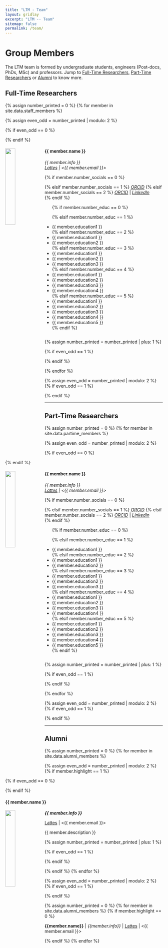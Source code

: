 ```yaml
---
title: "LTM - Team"
layout: gridlay
excerpt: "LTM -- Team"
sitemap: false
permalink: /team/
---
```


# Group Members
The LTM team is formed by undergraduate students, engineers (Post-docs, PhDs, MSc) and professors. Jump to [Full-Time Researchers](#full-time-researchers), [Part-Time Researchers](#part-time-researchers) or [Alumni](#alumni) to know more.

## Full-Time Researchers
{% assign number_printed = 0 %}
{% for member in site.data.staff_members %}

{% assign even_odd = number_printed | modulo: 2 %}

{% if even_odd == 0 %}
<div class="row">
{% endif %}

<div class="col-sm-6 clearfix">
  <img src="{{ site.url }}{{ site.baseurl }}/images/ltm_team/{{ member.photo }}" class="img-responsive" width="25%" style="float: left" />
  <h4>{{ member.name }}</h4>
  <i>
    {{ member.info }} <br>
    <a href="{{ member.lattes }}">Lattes</a> | <{{ member.email }}> <br>
  </i>
  <ul>
  {% if member.number_socials == 0 %}
     
  {% elsif member.number_socials == 1 %}
    <i><a href="{{ member.orcid }}">ORCID</a></i>
  {% elsif member.number_socials == 2 %}
    <i><a href="{{ member.orcid }}">ORCID</a></i> | <i><a href="{{ member.linkedin }}">LinkedIn</a></i> <br>
  {% endif %}
  </ul>
  <ul style="overflow: hidden">
  {% if member.number_educ == 0 %}
  
  {% elsif member.number_educ == 1 %}
    <li> {{ member.education1 }} </li>
  {% elsif member.number_educ == 2 %}
    <li> {{ member.education1 }} </li>
    <li> {{ member.education2 }} </li>
  {% elsif member.number_educ == 3 %}
    <li> {{ member.education1 }} </li>
    <li> {{ member.education2 }} </li>
    <li> {{ member.education3 }} </li>
  {% elsif member.number_educ == 4 %}
    <li> {{ member.education1 }} </li>
    <li> {{ member.education2 }} </li>
    <li> {{ member.education3 }} </li>
    <li> {{ member.education4 }} </li>
  {% elsif member.number_educ == 5 %}
    <li> {{ member.education1 }} </li>
    <li> {{ member.education2 }} </li>
    <li> {{ member.education3 }} </li>
    <li> {{ member.education4 }} </li>
    <li> {{ member.education5 }} </li>
  {% endif %}
  </ul>
</div>

{% assign number_printed = number_printed | plus: 1 %}

{% if even_odd == 1 %}
</div>
{% endif %}

{% endfor %}

{% assign even_odd = number_printed | modulo: 2 %}
{% if even_odd == 1 %}
</div>
{% endif %}


---
## Part-Time Researchers
{% assign number_printed = 0 %}
{% for member in site.data.partime_members %}

{% assign even_odd = number_printed | modulo: 2 %}

{% if even_odd == 0 %}
<div class="row">
{% endif %}

<div class="col-sm-6 clearfix">
  <img src="{{ site.url }}{{ site.baseurl }}/images/ltm_team/{{ member.photo }}" class="img-responsive" width="25%" style="float: left" />
  <h4>{{ member.name }}</h4>
  <i>
    {{ member.info }} <br>
    <a href="{{ member.lattes }}">Lattes</a> | <{{ member.email }}> <br>
  </i>
  <ul>
  {% if member.number_socials == 0 %}
     
  {% elsif member.number_socials == 1 %}
    <i><a href="{{ member.orcid }}">ORCID</a></i>
  {% elsif member.number_socials == 2 %}
    <i><a href="{{ member.orcid }}">ORCID</a></i> | <i><a href="{{ member.linkedin }}">LinkedIn</a></i> <br>
  {% endif %}
  </ul>
  <ul style="overflow: hidden">
  {% if member.number_educ == 0 %}
  
  {% elsif member.number_educ == 1 %}
    <li> {{ member.education1 }} </li>
  {% elsif member.number_educ == 2 %}
    <li> {{ member.education1 }} </li>
    <li> {{ member.education2 }} </li>
  {% elsif member.number_educ == 3 %}
    <li> {{ member.education1 }} </li>
    <li> {{ member.education2 }} </li>
    <li> {{ member.education3 }} </li>
  {% elsif member.number_educ == 4 %}
    <li> {{ member.education1 }} </li>
    <li> {{ member.education2 }} </li>
    <li> {{ member.education3 }} </li>
    <li> {{ member.education4 }} </li>
  {% elsif member.number_educ == 5 %}
    <li> {{ member.education1 }} </li>
    <li> {{ member.education2 }} </li>
    <li> {{ member.education3 }} </li>
    <li> {{ member.education4 }} </li>
    <li> {{ member.education5 }} </li>
  {% endif %}
  </ul>

</div>

{% assign number_printed = number_printed | plus: 1 %}

{% if even_odd == 1 %}
</div>
{% endif %}

{% endfor %}

{% assign even_odd = number_printed | modulo: 2 %}
{% if even_odd == 1 %}
</div>
{% endif %}



---
## Alumni
{% assign number_printed = 0 %}
{% for member in site.data.alumni_members %}

{% assign even_odd = number_printed | modulo: 2 %}
{% if member.highlight == 1 %}

{% if even_odd == 0 %}
<div class="row">
{% endif %}

<div class="col-sm-6 clearfix">
 <div class="well">
  <h4><b>{{ member.name }}</b></h4>
  <img src="{{ site.url }}{{ site.baseurl }}/images/ltm_team/{{ member.photo }}" class="img-responsive" width="25%" style="float: left" />
  <p><em><strong>{{ member.info }}</strong></em></p>
  <p><a href="{{ member.lattes }}">Lattes</a> | <{{ member.email }}> <br></p>
  <p>{{ member.description }}</p>
 </div>
</div>

{% assign number_printed = number_printed | plus: 1 %}

{% if even_odd == 1 %}
</div>
{% endif %}

{% endif %}
{% endfor %}

{% assign even_odd = number_printed | modulo: 2 %}
{% if even_odd == 1 %}
</div>
{% endif %}










{% assign number_printed = 0 %}
{% for member in site.data.alumni_members %}
{% if member.highlight == 0 %}

<p><strong>{{member.name}}</strong> | <em>{{member.info}}</em> | <a href="{{ member.lattes }}">Lattes</a> | <{{ member.email }}></p>

{% endif %}
{% endfor %}

<p> &nbsp; </p>

<!--
{% assign number_printed = 0 %}
{% for member in site.data.alumni_members %}

{% assign even_odd = number_printed | modulo: 2 %}

{% if even_odd == 0 %}
<div class="row">
{% endif %}

<div class="col-sm-6 clearfix">
  <blockquote>
  <img src="{{ site.url }}{{ site.baseurl }}/images/ltm_team/{{ member.photo }}" class="img-responsive" width="25%" style="float: left" />
  <h4>{{ member.name }}</h4>
  <i>
    {{ member.info }} <br>
    <a href="{{ member.lattes }}">Lattes</a> | <{{ member.email }}> <br>
  </i>
  <ul>
  {% if member.number_socials == 0 %}
     
  {% elsif member.number_socials == 1 %}
    <i><a href="{{ member.orcid }}">ORCID</a></i>
  {% elsif member.number_socials == 2 %}
    <i><a href="{{ member.orcid }}">ORCID</a></i> | <i><a href="{{ member.linkedin }}">LinkedIn</a></i> <br>
  {% endif %}
  </ul>
  <ul style="overflow: hidden">
  {% if member.number_educ == 0 %}
  
  {% elsif member.number_educ == 1 %}
    <li> {{ member.education1 }} </li>
  {% elsif member.number_educ == 2 %}
    <li> {{ member.education1 }} </li>
    <li> {{ member.education2 }} </li>
  {% elsif member.number_educ == 3 %}
    <li> {{ member.education1 }} </li>
    <li> {{ member.education2 }} </li>
    <li> {{ member.education3 }} </li>
  {% elsif member.number_educ == 4 %}
    <li> {{ member.education1 }} </li>
    <li> {{ member.education2 }} </li>
    <li> {{ member.education3 }} </li>
    <li> {{ member.education4 }} </li>
  {% elsif member.number_educ == 5 %}
    <li> {{ member.education1 }} </li>
    <li> {{ member.education2 }} </li>
    <li> {{ member.education3 }} </li>
    <li> {{ member.education4 }} </li>
    <li> {{ member.education5 }} </li>
  {% endif %}
  </ul>
  </blockquote> 
</div>

{% assign number_printed = number_printed | plus: 1 %}

{% if even_odd == 1 %}
</div>
{% endif %}

{% endfor %}

{% assign even_odd = number_printed | modulo: 2 %}
{% if even_odd == 1 %}
</div>
{% endif %}
-->